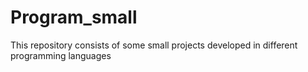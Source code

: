 # Program_small
This repository consists of some small projects developed in different programming languages
